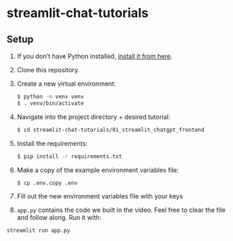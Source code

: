 # streamlit-chat-tutorials

## Setup

1. If you don’t have Python installed, [install it from here](https://www.python.org/downloads/).

2. Clone this repository.

3. Create a new virtual environment:

   ```bash
   $ python -m venv venv
   $ . venv/bin/activate
   ```

4. Navigate into the project directory + desired tutorial:

   ```bash
   $ cd streamlit-chat-tutorials/01_streamlit_chatgpt_frontend
   ```

5. Install the requirements:

   ```bash
   $ pip install -r requirements.txt
   ```

6. Make a copy of the example environment variables file:

   ```bash
   $ cp .env.copy .env
   ```

7. Fill out the new environment variables file with your keys

8. `app.py` contains the code we built in the video. Feel free to clear the file and follow along. Run it with:
```
streamlit run app.py
```
